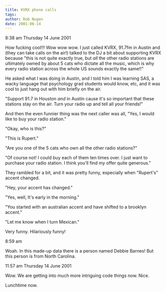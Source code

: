 ```yaml
---
title: KVRX phone calls
tags: 
author: Rob Nugen
date: 2001-06-14
---
```


<p class=date>8:38 am Thursday 14 June 2001</p>

<p>How fucking cool!!!  Wow wow wow.  I just called KVRX, 91.7fm in
Austin and (they can take calls on the air!) talked to the DJ a bit
about supporting KVRX because "this is not quite exactly true, but
<em>all</em> the other radio stations are ultimately owned by about 5
cats who dictate all the music, which is why every radio station
across the whole US sounds exactly the same!!"</p>

<p>He asked what I was doing in Austin, and I told him I was learning
SAS, a wacky language that psychology grad students would know, etc,
and it was cool to just hang out with him briefly on the air.</p>

<p>"Support 91.7 in Houston <em>and</em> in Austin cause it's so
important that these stations stay on the air.  Turn your radio up and
tell all your friends!"</p>

<p>And then the even funnier thing was the next caller was all, "Yes,
I would like to buy your radio station."</p>

<p>"Okay, who is this?"</p>

<p>"This is Rupert."</p>

<p>"Are you one of the 5 cats who own all the other radio
stations?"</p>

<p>"Of course not!  I could buy each of them ten times over.  I just
want to purchase your radio station.  I think you'll find my offer
quite generous."</p>

<p>They rambled for a bit, and it was pretty funny, especially when
"Rupert's" accent changed.</p>

<p>"Hey, your accent has changed."</p>

<p>"Yes, well, It's early in the morning."</p>

<p>"You started with an australian accent and have shifted to a
brooklyn accent."</p>

<p>"Let me know when I turn Mexican."</p>

<p>Very funny.  Hilariously funny!</p>

<p class=date>8:59 am</p>

<p>Woah.  In this made-up data there is a person named Debbie Barnes!
But this person is from North Carolina.</p>

<p class=date>11:57 am Thursday 14 June 2001</p>

<p>Wow.  We are getting into much more intriguing code things now.
Nice.</p>

<p>Lunchtime now.</p>

